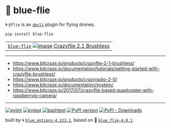 # 🦋 blue-flie

🌀 `@flie` is an [`abcli`](https://github.com/kamangir/awesome-bash-cli) plugin for flying drones.

```bash
pip install blue-flie
```

|   |
| --- |
| [`blue-flie`](#) [![image](https://www.bitcraze.io/images/documentation/overview/system_overview.jpg)](#) [Crazyflie 2.1 Brushless](https://www.bitcraze.io/products/crazyflie-2-1-brushless/) |

---

- https://www.bitcraze.io/products/crazyflie-2-1-brushless/
- https://www.bitcraze.io/documentation/tutorials/getting-started-with-crazyflie-brushless/
- https://www.bitcraze.io/products/crazyradio-2-0/
- https://www.bitcraze.io/documentation/system/
- https://www.bitcraze.io/2017/07/crazyflie-based-quadcopter-with-raspberrypi-camera/

---


[![pylint](https://github.com/kamangir/blue-flie/actions/workflows/pylint.yml/badge.svg)](https://github.com/kamangir/blue-flie/actions/workflows/pylint.yml) [![pytest](https://github.com/kamangir/blue-flie/actions/workflows/pytest.yml/badge.svg)](https://github.com/kamangir/blue-flie/actions/workflows/pytest.yml) [![bashtest](https://github.com/kamangir/blue-flie/actions/workflows/bashtest.yml/badge.svg)](https://github.com/kamangir/blue-flie/actions/workflows/bashtest.yml) [![PyPI version](https://img.shields.io/pypi/v/blue-flie.svg)](https://pypi.org/project/blue-flie/) [![PyPI - Downloads](https://img.shields.io/pypi/dd/blue-flie)](https://pypistats.org/packages/blue-flie)

built by 🌀 [`blue_options-4.223.1`](https://github.com/kamangir/awesome-bash-cli), based on 🦋 [`blue_flie-4.8.1`](https://github.com/kamangir/blue-flie).

